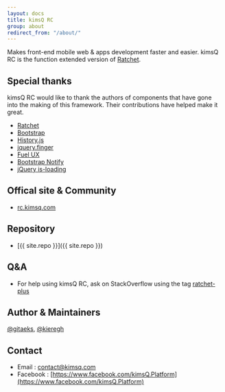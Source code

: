 ```yaml
---
layout: docs
title: kimsQ RC
group: about
redirect_from: "/about/"
---
```



Makes front-end mobile web & apps development faster and easier.
kimsQ RC is the function extended version of [Ratchet](http://goratchet.com/).

## Special thanks
kimsQ RC would like to thank the authors of components that have gone into the making of this framework. Their contributions have helped make it great.

* [Ratchet](https://github.com/twbs/ratchet)
* [Bootstrap](https://github.com/twbs/bootstrap)
* [History.js](https://github.com/browserstate/history.js)
* [jquery.finger](https://github.com/ngryman/jquery.finger)
* [Fuel UX](https://github.com/ExactTarget/fuelux/)
* [Bootstrap Notify](https://github.com/mouse0270/bootstrap-notify)
* [jQuery is-loading](https://github.com/hekigan/is-loading)

## Offical site & Community
- [rc.kimsq.com](http://rc.kimsq.com)


## Repository
- [{{ site.repo }}]({{ site.repo }})

## Q&A
- For help using kimsQ RC, ask on StackOverflow using the tag [ratchet-plus](http://stackoverflow.com/questions/tagged/ratchet-plus)

## Author & Maintainers
[@gitaeks](https://github.com/gitaeks), [@kieregh](https://github.com/kieregh)


## Contact
* Email :  [contact@kimsq.com](mailto:contact@kimsq.com)
* Facebook : [https://www.facebook.com/kimsQ.Platform](https://www.facebook.com/kimsQ.Platform)
